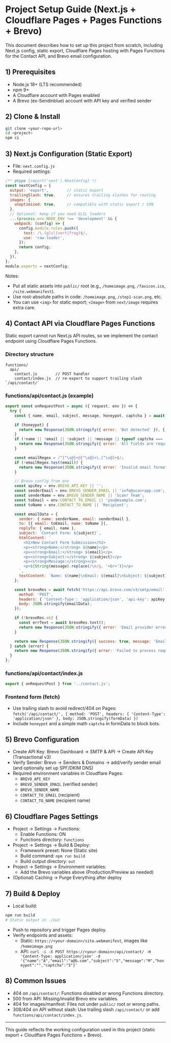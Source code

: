 # Project Setup Guide (Next.js + Cloudflare Pages + Pages Functions + Brevo)

This document describes how to set up this project from scratch, including Next.js config, static export, Cloudflare Pages hosting with Pages Functions for the Contact API, and Brevo email configuration.

## 1) Prerequisites
- Node.js 18+ (LTS recommended)
- npm 9+
- A Cloudflare account with Pages enabled
- A Brevo (ex-Sendinblue) account with API key and verified sender

## 2) Clone & Install
```bash
git clone <your-repo-url>
cd <project>
npm ci
```

## 3) Next.js Configuration (Static Export)
- File: `next.config.js`
- Required settings:
```js
/** @type {import('next').NextConfig} */
const nextConfig = {
  output: 'export',        // static export
  trailingSlash: true,     // ensures trailing slashes for routing
  images: {
    unoptimized: true,     // compatible with static export / CDN
  },
  // Optional: keep if you need GLSL loaders
  ...(process.env.NODE_ENV !== 'development' && {
    webpack: (config) => {
      config.module.rules.push({
        test: /\.(glsl|vert|frag)$/,
        use: 'raw-loader',
      });
      return config;
    },
  }),
};
module.exports = nextConfig;
```

Notes:
- Put all static assets into `public/` root (e.g., `/homeimage.png`, `/favicon.ico`, `/site.webmanifest`).
- Use root-absolute paths in code: `/homeimage.png`, `/step1-scan.png`, etc.
- You can use `<img>` for static export; `<Image>` from `next/image` requires extra care.

## 4) Contact API via Cloudflare Pages Functions
Static export cannot run Next.js API routes, so we implement the contact endpoint using Cloudflare Pages Functions.

### Directory structure
```
functions/
  api/
    contact.js        // POST handler
    contact/index.js  // re-export to support trailing slash `/api/contact/`
```

### functions/api/contact.js (example)
```js
export const onRequestPost = async ({ request, env }) => {
  try {
    const { name, email, subject, message, honeypot, captcha } = await request.json();

    if (honeypot) {
      return new Response(JSON.stringify({ error: 'Bot detected' }), { status: 403, headers: { 'Content-Type': 'application/json' } });
    }
    if (!name || !email || !subject || !message || typeof captcha === 'undefined') {
      return new Response(JSON.stringify({ error: 'All fields are required' }), { status: 400, headers: { 'Content-Type': 'application/json' } });
    }

    const emailRegex = /^[^\s@]+@[^\s@]+\.[^\s@]+$/;
    if (!emailRegex.test(email)) {
      return new Response(JSON.stringify({ error: 'Invalid email format' }), { status: 400, headers: { 'Content-Type': 'application/json' } });
    }

    // Brevo config from env
    const apiKey = env.BREVO_API_KEY || '';
    const senderEmail = env.BREVO_SENDER_EMAIL || 'info@scanrapp.com';
    const senderName = env.BREVO_SENDER_NAME || 'Scanr Team';
    const toEmail = env.CONTACT_TO_EMAIL || 'you@example.com';
    const toName = env.CONTACT_TO_NAME || 'Recipient';

    const emailData = {
      sender: { name: senderName, email: senderEmail },
      to: [{ email: toEmail, name: toName }],
      replyTo: { email, name },
      subject: `Contact Form: ${subject}`,
      htmlContent: `
        <h2>New Contact Form Submission</h2>
        <p><strong>Name:</strong> ${name}</p>
        <p><strong>Email:</strong> ${email}</p>
        <p><strong>Subject:</strong> ${subject}</p>
        <p><strong>Message:</strong></p>
        <p>${String(message).replace(/\n/g, '<br>')}</p>
      `,
      textContent: `Name: ${name}\nEmail: ${email}\nSubject: ${subject}\nMessage: ${message}`,
    };

    const brevoRes = await fetch('https://api.brevo.com/v3/smtp/email', {
      method: 'POST',
      headers: { 'Content-Type': 'application/json', 'api-key': apiKey },
      body: JSON.stringify(emailData),
    });

    if (!brevoRes.ok) {
      const errText = await brevoRes.text();
      return new Response(JSON.stringify({ error: 'Email provider error', details: errText }), { status: 502, headers: { 'Content-Type': 'application/json' } });
    }

    return new Response(JSON.stringify({ success: true, message: 'Email sent successfully' }), { status: 200, headers: { 'Content-Type': 'application/json' } });
  } catch (error) {
    return new Response(JSON.stringify({ error: 'Failed to process request' }), { status: 500, headers: { 'Content-Type': 'application/json' } });
  }
};
```

### functions/api/contact/index.js
```js
export { onRequestPost } from '../contact.js';
```

### Frontend form (fetch)
- Use trailing slash to avoid redirect/404 on Pages: `fetch('/api/contact/', { method: 'POST', headers: { 'Content-Type': 'application/json' }, body: JSON.stringify(formData) })`
- Include `honeypot` and a simple math `captcha` in formData to block bots.

## 5) Brevo Configuration
- Create API Key: Brevo Dashboard → SMTP & API → Create API Key (Transactional v3)
- Verify Sender: Brevo → Senders & Domains → add/verify sender email (and optionally set up SPF/DKIM DNS)
- Required environment variables in Cloudflare Pages:
  - `BREVO_API_KEY`
  - `BREVO_SENDER_EMAIL` (verified sender)
  - `BREVO_SENDER_NAME`
  - `CONTACT_TO_EMAIL` (recipient)
  - `CONTACT_TO_NAME` (recipient name)

## 6) Cloudflare Pages Settings
- Project → Settings → Functions:
  - Enable Functions: ON
  - Functions directory: `functions`
- Project → Settings → Build & Deploy:
  - Framework preset: None (Static site)
  - Build command: `npm run build`
  - Build output directory: `out`
- Project → Settings → Environment variables:
  - Add the Brevo variables above (Production/Preview as needed)
- (Optional) Caching → Purge Everything after deploy

## 7) Build & Deploy
- Local build:
```bash
npm run build
# Static output in ./out
```
- Push to repository and trigger Pages deploy.
- Verify endpoints and assets:
  - Static: `https://<your-domain>/site.webmanifest`, images like `/homeimage.png`
  - API: `curl -i -X POST https://<your-domain>/api/contact/ -H 'Content-Type: application/json' -d '{"name":"A","email":"a@b.com","subject":"S","message":"M","honeypot":"","captcha":"5"}'`

## 8) Common Issues
- 404 on `/api/contact/`: Functions disabled or wrong Functions directory.
- 500 from API: Missing/invalid Brevo env variables.
- 404 for images/manifest: Files not under `public/` root or wrong paths.
- 308/404 on API without slash: Use trailing slash `/api/contact/` or add `functions/api/contact/index.js`.

---
This guide reflects the working configuration used in this project (static export + Cloudflare Pages Functions + Brevo).
